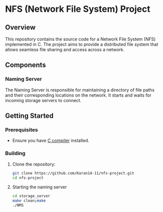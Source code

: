 # NFS (Network File System) Project

## Overview

This repository contains the source code for a Network File System (NFS) implemented in C. The project aims to provide a distributed file system that allows seamless file sharing and access across a network.

## Components

### Naming Server

The Naming Server is responsible for maintaining a directory of file paths and their corresponding locations on the network. It starts and waits for incoming storage servers to connect.

## Getting Started

### Prerequisites

- Ensure you have [C compiler](https://gcc.gnu.org/install/index.html) installed.

### Building

1. Clone the repository:

   ```bash
   git clone https://github.com/Karan14-11/nfs-project.git
   cd nfs-project

2. Starting the naming server 
    ```bash 
    cd storage_server
    make clean;make
    ./NMS
